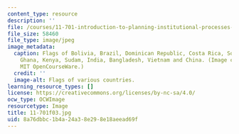 ```yaml
---
content_type: resource
description: ''
file: /courses/11-701-introduction-to-planning-institutional-processes-in-developing-countries-fall-2003/8a76dbbc1b4a24a38e298e18aeead69f_11-701f03.jpg
file_size: 58460
file_type: image/jpeg
image_metadata:
  caption: Flags of Bolivia, Brazil, Dominican Republic, Costa Rica, South Africa,
    Ghana, Kenya, Sudam, India, Bangladesh, Vietnam and China. (Image courtesy of
    MIT OpenCourseWare.)
  credit: ''
  image-alt: Flags of various countries.
learning_resource_types: []
license: https://creativecommons.org/licenses/by-nc-sa/4.0/
ocw_type: OCWImage
resourcetype: Image
title: 11-701f03.jpg
uid: 8a76dbbc-1b4a-24a3-8e29-8e18aeead69f
---
```


